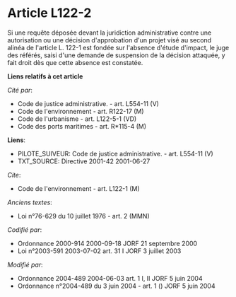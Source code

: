 # Article L122-2

Si une requête déposée devant la juridiction administrative contre une autorisation ou une décision d'approbation d'un projet
visé au second alinéa de l'article L. 122-1 est fondée sur l'absence d'étude d'impact, le juge des référés, saisi d'une
demande de suspension de la décision attaquée, y fait droit dès que cette absence est constatée.

**Liens relatifs à cet article**

_Cité par_:

  - Code de justice administrative. - art. L554-11 (V)
  - Code de l'environnement - art. R122-17 (M)
  - Code de l'urbanisme - art. L122-5-1 (VD)
  - Code des ports maritimes - art. R*115-4 (M)

**Liens**:

  - PILOTE_SUIVEUR: Code de justice administrative. - art. L554-11 (V)
  - TXT_SOURCE: Directive 2001-42 2001-06-27

_Cite_:

  - Code de l'environnement - art. L122-1 (M)

_Anciens textes_:

  - Loi n°76-629 du 10 juillet 1976 - art. 2 (MMN)

_Codifié par_:

  - Ordonnance 2000-914 2000-09-18 JORF 21 septembre 2000
  - Loi n°2003-591 2003-07-02 art. 31 I JORF 3 juillet 2003

_Modifié par_:

  - Ordonnance 2004-489 2004-06-03 art. 1 I, II JORF 5 juin 2004
  - Ordonnance n°2004-489 du 3 juin 2004 - art. 1 () JORF 5 juin 2004

